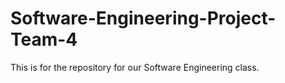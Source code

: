 # Software-Engineering-Project-Team-4
This is for the repository for our Software Engineering class.
